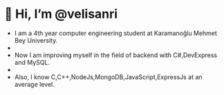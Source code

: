 # 👋 Hi, I’m @velisanri

- I am a 4th year computer engineering student at Karamanoğlu Mehmet Bey University.
- 
- Now I am improving myself in the field of backend with C#,DevExpress and MySQL.
- 
- Also, I know C,C++,NodeJs,MongoDB,JavaScript,ExpressJs at an average level.
  
